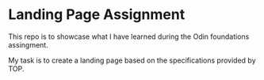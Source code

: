 # Landing Page Assignment

This repo is to showcase what I have learned during the Odin foundations assingment.

My task is to create a landing page based on the specifications provided by TOP.